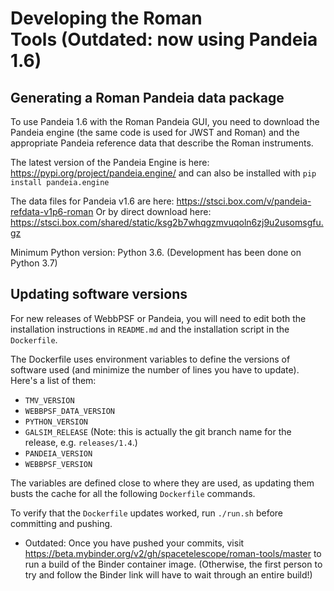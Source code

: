 # Developing the Roman Tools (Outdated: now using Pandeia 1.6)

## Generating a Roman Pandeia data package

To use Pandeia 1.6 with the Roman Pandeia GUI, you need to download the Pandeia engine (the same code is used for JWST and Roman) and the appropriate Pandeia reference data that describe the Roman instruments.

The latest version of the Pandeia Engine is here: https://pypi.org/project/pandeia.engine/ and can also be installed with `pip install pandeia.engine`

The data files for Pandeia v1.6 are here: 
https://stsci.box.com/v/pandeia-refdata-v1p6-roman
Or by direct download here:
https://stsci.box.com/shared/static/ksg2b7whqgzmvuqoln6zj9u2usomsgfu.gz

Minimum Python version: Python 3.6. (Development has been done on Python 3.7)


## Updating software versions

For new releases of WebbPSF or Pandeia, you will need to edit both the installation instructions in `README.md` and the installation script in the `Dockerfile`.

The Dockerfile uses environment variables to define the versions of software used (and minimize the number of lines you have to update). Here's a list of them:

  * `TMV_VERSION`
  * `WEBBPSF_DATA_VERSION`
  * `PYTHON_VERSION`
  * `GALSIM_RELEASE` (Note: this is actually the git branch name for the release, e.g. `releases/1.4`.)
  * `PANDEIA_VERSION`
  * `WEBBPSF_VERSION`

The variables are defined close to where they are used, as updating them busts the cache for all the following `Dockerfile` commands.

To verify that the `Dockerfile` updates worked, run `./run.sh` before committing and pushing.

- Outdated: Once you have pushed your commits, visit https://beta.mybinder.org/v2/gh/spacetelescope/roman-tools/master to run a build of the Binder container image. (Otherwise, the first person to try and follow the Binder link will have to wait through an entire build!)
